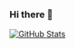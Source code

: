 ### Hi there 👋
[![GitHub Stats](https://github-readme-stats.vercel.app/api?username=ashlynhanks&count_private=true&show_icons=true&theme=radical&hide_rank=false)](https://github.com/anuraghazra/github-readme-stats)
<!--
**ashlynhanks/ashlynhanks** is a ✨ _special_ ✨ repository because its `README.md` (this file) appears on your GitHub profile.

Here are some ideas to get you started:

- 🔭 I’m currently working on ...
- 🌱 I’m currently learning ...
- 👯 I’m looking to collaborate on ...
- 🤔 I’m looking for help with ...
- 💬 Ask me about ...
- 📫 How to reach me: ...
- 😄 Pronouns: ...
- ⚡ Fun fact: ...
-->
